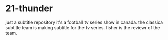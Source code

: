 # 21-thunder
just a subtitle repository
it's a football tv series show in canada. the classica subtitle team is making subtitle for the tv series.
fisher is the reviewr of the team. 
